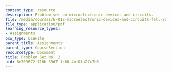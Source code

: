 ```yaml
---
content_type: resource
description: Problem set on microelectronic devices and circuits.
file: /media/courses/6-012-microelectronic-devices-and-circuits-fall-2009/8e709672718b39d71c604bf0fa27c7b0_MIT6_012F09_assn02.pdf
file_type: application/pdf
learning_resource_types:
- Assignments
ocw_type: OCWFile
parent_title: Assignments
parent_type: CourseSection
resourcetype: Document
title: Problem Set No. 2
uid: 8e709672-718b-39d7-1c60-4bf0fa27c7b0
---
```

